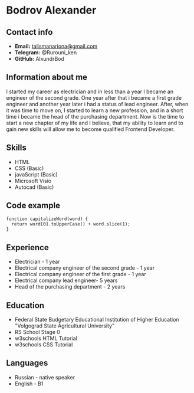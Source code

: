 # Bodrov Alexander


## Contact info


+ **Email:** talismanariona@gmail.com
+ **Telegram:** @Rurouni_ken
+ **GitHub:** AlxundrBod


## Information about me


I started my career as electrician and in less than a year I became an engineer of the second grade. One year after that i became  a first grade engineer and another year later i had a status of lead engineer. 
After, when it was time to move on, I started to learn a new profession, and in a short time i became the head of the purchasing department.
Now is the time to start a new chapter of my life and I believe, that my ability to learn and to gain new skills will allow me to become qualified Frontend Developer.


## Skills


+ HTML
+ CSS (Basic)
+ javaScript (Basic)
+ Microsoft Visio
+ Autocad (Basic)


## Code example


```
function capitalizeWord(word) {
  return word[0].toUpperCase() + word.slice(1);
}
```


## Experience


+ Electrician - 1 year
+ Electrical company engineer of the second grade - 1 year
+ Electrical company engineer of the first grade - 1 year
+ Electrical company lead engineer- 5 years
+ Head of the purchasing department - 2 years


## Education


+ Federal State Budgetary Educational Institution of Higher Education "Volgograd State Agricultural University"
+ RS School Stage 0
+ w3schools HTML Tutorial
+ w3schools CSS Tutorial


## Languages


+ Russian - native speaker
+ English - В1 